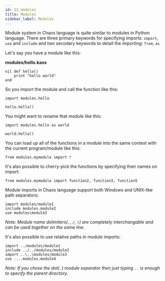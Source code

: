 ```yaml
---
id: 12_modules
title: Modules
sidebar_label: Modules
---
```


Module system in Chaos language is quite similar to modules in Python language. There are three primary keywords for specifying imports: `import`, `use` and `include`
and two secodary keywords to detail the importing: `from`, `as`

Let's say you have a module like this:

**modules/hello.kaos**

```
nil def hello()
    print "hello world"
end
```

So you import the module and call the function like this:

```
import modules.hello

hello.hello()
```

You might want to rename that module like this:

```
import modules.hello as world

world.hello()
```

You can load up all of the functions in a module into the same context with the current program/module like this:

```
from modules.mymodule import *
```

It's also possible to cherry-pick the functions by specifying their names on import:

```
from modules.mymodule import function2, function3, function5
```

Module imports in Chaos language support both Windows and UNIX-like path separators:

```
import modules/module1
include modules.module2
use modules\module3
```

*Note: Module name delimiters(`.`, `/`, `\`) are completely interchangable and can be used together on the same line.*

It's also possible to use relative paths in module imports:

```
import ../modules/module1
include ../../modules/module2
import ..\..\modules/module3
use ....modules.module4
```

*Note: If you chose the dot(`.`) module separator then just typing `..` is enough to specify the parent directory.*
